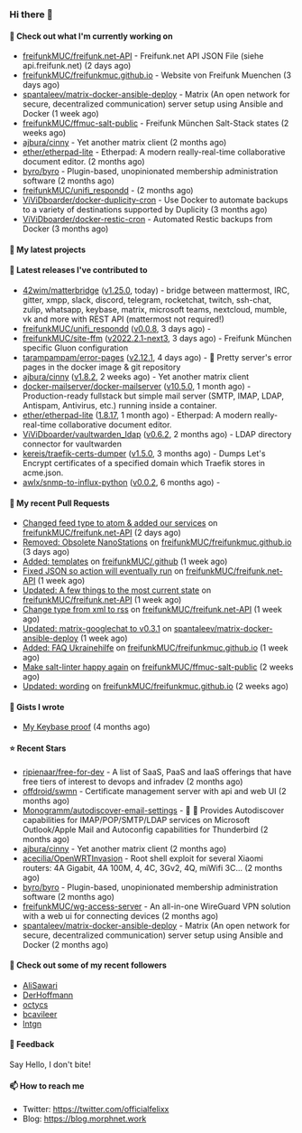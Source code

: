 ### Hi there 👋

#### 👷 Check out what I'm currently working on

- [freifunkMUC/freifunk.net-API](https://github.com/freifunkMUC/freifunk.net-API) - Freifunk.net API JSON File (siehe api.freifunk.net) (2 days ago)
- [freifunkMUC/freifunkmuc.github.io](https://github.com/freifunkMUC/freifunkmuc.github.io) - Website von Freifunk Muenchen (3 days ago)
- [spantaleev/matrix-docker-ansible-deploy](https://github.com/spantaleev/matrix-docker-ansible-deploy) - Matrix (An open network for secure, decentralized communication) server setup using Ansible and Docker (1 week ago)
- [freifunkMUC/ffmuc-salt-public](https://github.com/freifunkMUC/ffmuc-salt-public) - Freifunk München Salt-Stack states (2 weeks ago)
- [ajbura/cinny](https://github.com/ajbura/cinny) - Yet another matrix client (2 months ago)
- [ether/etherpad-lite](https://github.com/ether/etherpad-lite) - Etherpad: A modern really-real-time collaborative document editor. (2 months ago)
- [byro/byro](https://github.com/byro/byro) - Plugin-based, unopinionated membership administration software (2 months ago)
- [freifunkMUC/unifi_respondd](https://github.com/freifunkMUC/unifi_respondd) -  (2 months ago)
- [ViViDboarder/docker-duplicity-cron](https://github.com/ViViDboarder/docker-duplicity-cron) - Use Docker to automate backups to a variety of destinations supported by Duplicity (3 months ago)
- [ViViDboarder/docker-restic-cron](https://github.com/ViViDboarder/docker-restic-cron) - Automated Restic backups from Docker (3 months ago)

#### 🌱 My latest projects


#### 🔭 Latest releases I've contributed to

- [42wim/matterbridge](https://github.com/42wim/matterbridge) ([v1.25.0](https://github.com/42wim/matterbridge/releases/tag/v1.25.0), today) - bridge between mattermost, IRC, gitter, xmpp, slack, discord, telegram, rocketchat, twitch, ssh-chat, zulip, whatsapp, keybase, matrix, microsoft teams, nextcloud, mumble, vk and more with REST API (mattermost not required!)
- [freifunkMUC/unifi_respondd](https://github.com/freifunkMUC/unifi_respondd) ([v0.0.8](https://github.com/freifunkMUC/unifi_respondd/releases/tag/v0.0.8), 3 days ago) - 
- [freifunkMUC/site-ffm](https://github.com/freifunkMUC/site-ffm) ([v2022.2.1-next3](https://github.com/freifunkMUC/site-ffm/releases/tag/v2022.2.1-next3), 3 days ago) - Freifunk München specific Gluon configuration
- [tarampampam/error-pages](https://github.com/tarampampam/error-pages) ([v2.12.1](https://github.com/tarampampam/error-pages/releases/tag/v2.12.1), 4 days ago) - 🚧 Pretty server&#39;s error pages in the docker image &amp; git repository
- [ajbura/cinny](https://github.com/ajbura/cinny) ([v1.8.2](https://github.com/ajbura/cinny/releases/tag/v1.8.2), 2 weeks ago) - Yet another matrix client
- [docker-mailserver/docker-mailserver](https://github.com/docker-mailserver/docker-mailserver) ([v10.5.0](https://github.com/docker-mailserver/docker-mailserver/releases/tag/v10.5.0), 1 month ago) - Production-ready fullstack but simple mail server (SMTP, IMAP, LDAP, Antispam, Antivirus, etc.) running inside a container.
- [ether/etherpad-lite](https://github.com/ether/etherpad-lite) ([1.8.17](https://github.com/ether/etherpad-lite/releases/tag/1.8.17), 1 month ago) - Etherpad: A modern really-real-time collaborative document editor.
- [ViViDboarder/vaultwarden_ldap](https://github.com/ViViDboarder/vaultwarden_ldap) ([v0.6.2](https://github.com/ViViDboarder/vaultwarden_ldap/releases/tag/v0.6.2), 2 months ago) - LDAP directory connector for vaultwarden
- [kereis/traefik-certs-dumper](https://github.com/kereis/traefik-certs-dumper) ([v1.5.0](https://github.com/kereis/traefik-certs-dumper/releases/tag/v1.5.0), 3 months ago) - Dumps Let&#39;s Encrypt certificates of a specified domain which Traefik stores in acme.json.
- [awlx/snmp-to-influx-python](https://github.com/awlx/snmp-to-influx-python) ([v0.0.2](https://github.com/awlx/snmp-to-influx-python/releases/tag/v0.0.2), 6 months ago) - 

#### 🔨 My recent Pull Requests

- [Changed feed type to atom &amp; added our services](https://github.com/freifunkMUC/freifunk.net-API/pull/18) on [freifunkMUC/freifunk.net-API](https://github.com/freifunkMUC/freifunk.net-API) (2 days ago)
- [Removed: Obsolete NanoStations](https://github.com/freifunkMUC/freifunkmuc.github.io/pull/318) on [freifunkMUC/freifunkmuc.github.io](https://github.com/freifunkMUC/freifunkmuc.github.io) (3 days ago)
- [Added: templates](https://github.com/freifunkMUC/.github/pull/1) on [freifunkMUC/.github](https://github.com/freifunkMUC/.github) (1 week ago)
- [Fixed JSON so action will eventually run](https://github.com/freifunkMUC/freifunk.net-API/pull/17) on [freifunkMUC/freifunk.net-API](https://github.com/freifunkMUC/freifunk.net-API) (1 week ago)
- [Updated: A few things to the most current state](https://github.com/freifunkMUC/freifunk.net-API/pull/16) on [freifunkMUC/freifunk.net-API](https://github.com/freifunkMUC/freifunk.net-API) (1 week ago)
- [Change type from xml to rss](https://github.com/freifunkMUC/freifunk.net-API/pull/15) on [freifunkMUC/freifunk.net-API](https://github.com/freifunkMUC/freifunk.net-API) (1 week ago)
- [Updated: matrix-googlechat to v0.3.1](https://github.com/spantaleev/matrix-docker-ansible-deploy/pull/1715) on [spantaleev/matrix-docker-ansible-deploy](https://github.com/spantaleev/matrix-docker-ansible-deploy) (1 week ago)
- [Added: FAQ Ukrainehilfe](https://github.com/freifunkMUC/freifunkmuc.github.io/pull/317) on [freifunkMUC/freifunkmuc.github.io](https://github.com/freifunkMUC/freifunkmuc.github.io) (1 week ago)
- [Make salt-linter happy again](https://github.com/freifunkMUC/ffmuc-salt-public/pull/87) on [freifunkMUC/ffmuc-salt-public](https://github.com/freifunkMUC/ffmuc-salt-public) (2 weeks ago)
- [Updated: wording](https://github.com/freifunkMUC/freifunkmuc.github.io/pull/312) on [freifunkMUC/freifunkmuc.github.io](https://github.com/freifunkMUC/freifunkmuc.github.io) (2 weeks ago)

#### 📓 Gists I wrote

- [My Keybase proof](https://gist.github.com/69863960a08efeb03ad576ccaf93d880) (4 months ago)

#### ⭐ Recent Stars

- [ripienaar/free-for-dev](https://github.com/ripienaar/free-for-dev) - A list of SaaS, PaaS and IaaS offerings that have free tiers of interest to devops and infradev (2 months ago)
- [offdroid/swmn](https://github.com/offdroid/swmn) - Certificate management server with api and web UI (2 months ago)
- [Monogramm/autodiscover-email-settings](https://github.com/Monogramm/autodiscover-email-settings) - :whale: :wrench: Provides Autodiscover capabilities for IMAP/POP/SMTP/LDAP services on Microsoft Outlook/Apple Mail and Autoconfig capabilities for Thunderbird (2 months ago)
- [ajbura/cinny](https://github.com/ajbura/cinny) - Yet another matrix client (2 months ago)
- [acecilia/OpenWRTInvasion](https://github.com/acecilia/OpenWRTInvasion) - Root shell exploit for several Xiaomi routers: 4A Gigabit, 4A 100M, 4, 4C, 3Gv2, 4Q, miWifi 3C... (2 months ago)
- [byro/byro](https://github.com/byro/byro) - Plugin-based, unopinionated membership administration software (2 months ago)
- [freifunkMUC/wg-access-server](https://github.com/freifunkMUC/wg-access-server) - An all-in-one WireGuard VPN solution with a web ui for connecting devices (2 months ago)
- [spantaleev/matrix-docker-ansible-deploy](https://github.com/spantaleev/matrix-docker-ansible-deploy) - Matrix (An open network for secure, decentralized communication) server setup using Ansible and Docker (2 months ago)

#### 👯 Check out some of my recent followers

- [AliSawari](https://github.com/AliSawari)
- [DerHoffmann](https://github.com/DerHoffmann)
- [octycs](https://github.com/octycs)
- [bcavileer](https://github.com/bcavileer)
- [lntgn](https://github.com/lntgn)

#### 💬 Feedback

Say Hello, I don't bite!

#### 📫 How to reach me

- Twitter: https://twitter.com/officialfelixx
- Blog: https://blog.morphnet.work
